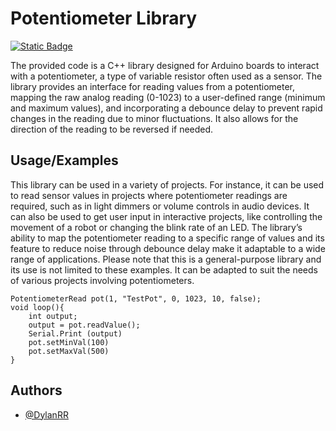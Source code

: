 
# Potentiometer Library
<a href="https://github.com/DylanRR/rsi.PotentiometerRead/wiki/PotentiometerRead-Library-Documentation">
    <img alt="Static Badge" src="https://img.shields.io/badge/Documentation-Visit-<COLOR>">
</a>




The provided code is a C++ library designed for Arduino boards to interact with a potentiometer, a type of variable resistor often used as a sensor. The library provides an interface for reading values from a potentiometer, mapping the raw analog reading (0-1023) to a user-defined range (minimum and maximum values), and incorporating a debounce delay to prevent rapid changes in the reading due to minor fluctuations. It also allows for the direction of the reading to be reversed if needed.



## Usage/Examples

This library can be used in a variety of projects. For instance, it can be used to read sensor values in projects where potentiometer readings are required, such as in light dimmers or volume controls in audio devices. It can also be used to get user input in interactive projects, like controlling the movement of a robot or changing the blink rate of an LED. The library’s ability to map the potentiometer reading to a specific range of values and its feature to reduce noise through debounce delay make it adaptable to a wide range of applications. Please note that this is a general-purpose library and its use is not limited to these examples. It can be adapted to suit the needs of various projects involving potentiometers.

    PotentiometerRead pot(1, "TestPot", 0, 1023, 10, false);
    void loop(){
        int output;
        output = pot.readValue();
        Serial.Print (output)
        pot.setMinVal(100)
        pot.setMaxVal(500)
    }


## Authors

- [@DylanRR](https://github.com/DylanRR)


